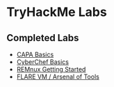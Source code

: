 # TryHackMe Labs

## Completed Labs

- [CAPA Basics](CAPA_Basics_.md)
- [CyberChef Basics](CyberChef_Basics_.md)
- [REMnux Getting Started](REMnux_Getting_Started_.md)
- [FLARE VM / Arsenal of Tools](FLARE_VM_Arsenal_of_Tools_.md)
